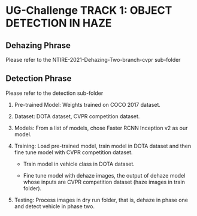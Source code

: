 # UG-Challenge TRACK 1: OBJECT DETECTION IN HAZE

## Dehazing Phrase
Please refer to the NTIRE-2021-Dehazing-Two-branch-cvpr sub-folder
## Detection Phrase
Please refer to the detection sub-folder

1. Pre-trained Model: Weights trained on COCO 2017 dataset.

2. Dataset: DOTA dataset, CVPR competition dataset.

3. Models: From a list of models, chose Faster RCNN Inception v2 as our model.

4. Training: Load pre-trained model, train model in DOTA dataset and then fine tune model with CVPR competition dataset.

    * Train model in vehicle class in DOTA dataset.

    * Fine tune model with dehaze images, the output of dehaze model whose inputs are CVPR competition dataset (haze images in train folder).

5. Testing: Process images in dry run folder, that is, dehaze in phase one and detect vehicle in phase two.

